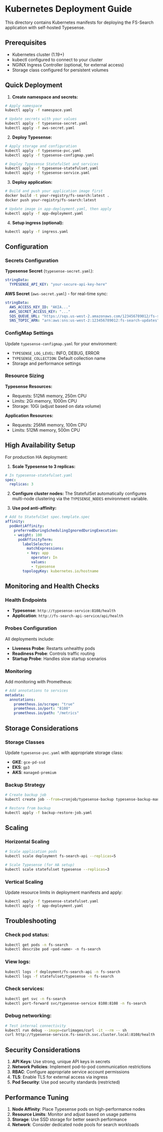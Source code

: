 # Kubernetes Deployment Guide

This directory contains Kubernetes manifests for deploying the FS-Search application with self-hosted Typesense.

## Prerequisites

- Kubernetes cluster (1.19+)
- kubectl configured to connect to your cluster
- NGINX Ingress Controller (optional, for external access)
- Storage class configured for persistent volumes

## Quick Deployment

1. **Create namespace and secrets:**
```bash
# Apply namespace
kubectl apply -f namespace.yaml

# Update secrets with your values
kubectl apply -f typesense-secret.yaml
kubectl apply -f aws-secret.yaml
```

2. **Deploy Typesense:**
```bash
# Apply storage and configuration
kubectl apply -f typesense-pvc.yaml
kubectl apply -f typesense-configmap.yaml

# Deploy Typesense StatefulSet and services
kubectl apply -f typesense-statefulset.yaml
kubectl apply -f typesense-service.yaml
```

3. **Deploy application:**
```bash
# Build and push your application image first
docker build -t your-registry/fs-search:latest .
docker push your-registry/fs-search:latest

# Update image in app-deployment.yaml, then apply
kubectl apply -f app-deployment.yaml
```

4. **Setup ingress (optional):**
```bash
kubectl apply -f ingress.yaml
```

## Configuration

### Secrets Configuration

**Typesense Secret** (`typesense-secret.yaml`):
```yaml
stringData:
  TYPESENSE_API_KEY: "your-secure-api-key-here"
```

**AWS Secret** (`aws-secret.yaml`) - for real-time sync:
```yaml
stringData:
  AWS_ACCESS_KEY_ID: "AKIA..."
  AWS_SECRET_ACCESS_KEY: "..."
  SQS_QUEUE_URL: "https://sqs.us-west-2.amazonaws.com/123456789012/fs-search-updates"
  SNS_TOPIC_ARN: "arn:aws:sns:us-west-2:123456789012:fs-search-updates"
```

### ConfigMap Settings

Update `typesense-configmap.yaml` for your environment:
- `TYPESENSE_LOG_LEVEL`: INFO, DEBUG, ERROR
- `TYPESENSE_COLLECTION`: Default collection name
- Storage and performance settings

### Resource Sizing

**Typesense Resources:**
- Requests: 512Mi memory, 250m CPU
- Limits: 2Gi memory, 1000m CPU
- Storage: 10Gi (adjust based on data volume)

**Application Resources:**
- Requests: 256Mi memory, 100m CPU
- Limits: 512Mi memory, 500m CPU

## High Availability Setup

For production HA deployment:

1. **Scale Typesense to 3 replicas:**
```yaml
# In typesense-statefulset.yaml
spec:
  replicas: 3
```

2. **Configure cluster nodes:**
The StatefulSet automatically configures multi-node clustering via the `TYPESENSE_NODES` environment variable.

3. **Use pod anti-affinity:**
```yaml
# Add to StatefulSet spec.template.spec
affinity:
  podAntiAffinity:
    preferredDuringSchedulingIgnoredDuringExecution:
    - weight: 100
      podAffinityTerm:
        labelSelector:
          matchExpressions:
          - key: app
            operator: In
            values:
            - typesense
        topologyKey: kubernetes.io/hostname
```

## Monitoring and Health Checks

### Health Endpoints

- **Typesense**: `http://typesense-service:8108/health`
- **Application**: `http://fs-search-api-service/api/health`

### Probes Configuration

All deployments include:
- **Liveness Probe**: Restarts unhealthy pods
- **Readiness Probe**: Controls traffic routing
- **Startup Probe**: Handles slow startup scenarios

### Monitoring

Add monitoring with Prometheus:
```yaml
# Add annotations to services
metadata:
  annotations:
    prometheus.io/scrape: "true"
    prometheus.io/port: "8108"
    prometheus.io/path: "/metrics"
```

## Storage Considerations

### Storage Classes

Update `typesense-pvc.yaml` with appropriate storage class:
- **GKE**: `gce-pd-ssd`
- **EKS**: `gp3`
- **AKS**: `managed-premium`

### Backup Strategy

```bash
# Create backup job
kubectl create job --from=cronjob/typesense-backup typesense-backup-manual

# Restore from backup
kubectl apply -f backup-restore-job.yaml
```

## Scaling

### Horizontal Scaling

```bash
# Scale application pods
kubectl scale deployment fs-search-api --replicas=5

# Scale Typesense (for HA setup)
kubectl scale statefulset typesense --replicas=3
```

### Vertical Scaling

Update resource limits in deployment manifests and apply:
```bash
kubectl apply -f typesense-statefulset.yaml
kubectl apply -f app-deployment.yaml
```

## Troubleshooting

### Check pod status:
```bash
kubectl get pods -n fs-search
kubectl describe pod <pod-name> -n fs-search
```

### View logs:
```bash
kubectl logs -f deployment/fs-search-api -n fs-search
kubectl logs -f statefulset/typesense -n fs-search
```

### Check services:
```bash
kubectl get svc -n fs-search
kubectl port-forward svc/typesense-service 8108:8108 -n fs-search
```

### Debug networking:
```bash
# Test internal connectivity
kubectl run debug --image=curlimages/curl -it --rm -- sh
curl http://typesense-service.fs-search.svc.cluster.local:8108/health
```

## Security Considerations

1. **API Keys**: Use strong, unique API keys in secrets
2. **Network Policies**: Implement pod-to-pod communication restrictions
3. **RBAC**: Configure appropriate service account permissions
4. **TLS**: Enable TLS for external access via ingress
5. **Pod Security**: Use pod security standards (restricted)

## Performance Tuning

1. **Node Affinity**: Place Typesense pods on high-performance nodes
2. **Resource Limits**: Monitor and adjust based on usage patterns
3. **Storage**: Use SSD storage for better search performance
4. **Network**: Consider dedicated node pools for search workloads